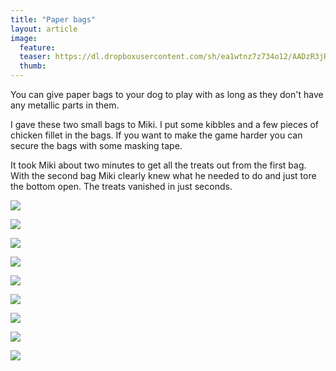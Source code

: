 ```yaml
---
title: "Paper bags"
layout: article
image:
  feature:
  teaser: https://dl.dropboxusercontent.com/sh/ea1wtnz7z734o12/AADzR3jRdJRXZ0ukc9V3cd_Ja/aktivointi/paperikassit/DS10618-245px.jpg
  thumb:
---
```


You can give paper bags to your dog to play with as long as they don't have any metallic parts in them.

I gave these two small bags to Miki. I put some kibbles and a few pieces of chicken fillet in the bags. If you want to make the game harder you can secure the bags with some masking tape.

It took Miki about two minutes to get all the treats out from the first bag. With the second bag Miki clearly knew what he needed to do and just tore the bottom open. The treats vanished in just seconds.

[![](https://dl.dropboxusercontent.com/sh/ea1wtnz7z734o12/AAAEwPngxhmcWXglWLhKDQzAa/aktivointi/paperikassit/DS10778-800px.jpg)](https://dl.dropboxusercontent.com/sh/ea1wtnz7z734o12/AADHu2Vssti3jdaLdW-YHLKJa/aktivointi/paperikassit/DS10778.jpg)

[![](https://dl.dropboxusercontent.com/sh/ea1wtnz7z734o12/AAB3J5NxhqvbT0MExIIOzTCLa/aktivointi/paperikassit/DS10579-800px.jpg)](https://dl.dropboxusercontent.com/sh/ea1wtnz7z734o12/AABLY1pqX8dg6dDjZJB0sa0sa/aktivointi/paperikassit/DS10579.jpg)

[![](https://dl.dropboxusercontent.com/sh/ea1wtnz7z734o12/AACL9X-Dc1JbDY5vjBU2qi0-a/aktivointi/paperikassit/DS10618-800px.jpg)](https://dl.dropboxusercontent.com/sh/ea1wtnz7z734o12/AADnEjR-viPz3cOM003aNWtJa/aktivointi/paperikassit/DS10618.jpg)

[![](https://dl.dropboxusercontent.com/sh/ea1wtnz7z734o12/AABwWBfNg4h1DZAUoN3tHigMa/aktivointi/paperikassit/DS10689-800px.jpg)](https://dl.dropboxusercontent.com/sh/ea1wtnz7z734o12/AACbMLAKbMBVdfdbjBvGjWfxa/aktivointi/paperikassit/DS10689.jpg)

[![](https://dl.dropboxusercontent.com/sh/ea1wtnz7z734o12/AAAdSimQcvMmPys59ohOifqZa/aktivointi/paperikassit/DS10698-800px.jpg)](https://dl.dropboxusercontent.com/sh/ea1wtnz7z734o12/AACp9_XdUbOncQ8P-QMddvIna/aktivointi/paperikassit/DS10698.jpg)

[![](https://dl.dropboxusercontent.com/sh/ea1wtnz7z734o12/AAApuWsyYvmtDfOMFwVzGac1a/aktivointi/paperikassit/DS10760-800px.jpg)](https://dl.dropboxusercontent.com/sh/ea1wtnz7z734o12/AADv40tvNepDPfXJwhy5SN3ka/aktivointi/paperikassit/DS10760.jpg)

[![](https://dl.dropboxusercontent.com/sh/ea1wtnz7z734o12/AAAvoVmSB4rrziHLNbG_9fCHa/aktivointi/paperikassit/DS10782-800px.jpg)](https://dl.dropboxusercontent.com/sh/ea1wtnz7z734o12/AAAetx2gqa4IFomcQF946y-9a/aktivointi/paperikassit/DS10782.jpg)

[![](https://dl.dropboxusercontent.com/sh/ea1wtnz7z734o12/AAAepdl3WHnXUHgTXcrSNEdma/aktivointi/paperikassit/DS10789-800px.jpg)](https://dl.dropboxusercontent.com/sh/ea1wtnz7z734o12/AABKR6mUNtwDcz4C3d19voa6a/aktivointi/paperikassit/DS10789.jpg)

[![](https://dl.dropboxusercontent.com/sh/ea1wtnz7z734o12/AAAZfWwfgS0ahGmnm6PKZDOra/aktivointi/paperikassit/DS10827-800px.jpg)](https://dl.dropboxusercontent.com/sh/ea1wtnz7z734o12/AACl7OLLdAO9S1zolJgdrsuza/aktivointi/paperikassit/DS10827.jpg)
